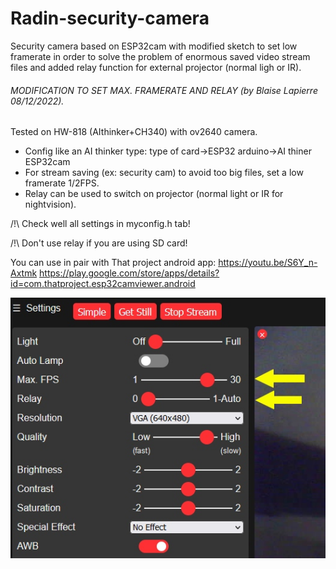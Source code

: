 # Radin-security-camera
Security camera based on ESP32cam with modified sketch to set low framerate in order to solve the problem of enormous saved video stream files and added relay function for external projector (normal ligh or IR).

 ###### MODIFICATION TO SET MAX. FRAMERATE AND RELAY (by Blaise Lapierre 08/12/2022). ######
 Tested on HW-818 (AIthinker+CH340) with ov2640 camera.
 - Config like an AI thinker type: type of card->ESP32 arduino->AI thiner ESP32cam
 - For stream saving (ex: security cam) to avoid too big files, set a low framerate 1/2FPS.
 - Relay can be used to switch on projector (normal light or IR for nightvision).
  
 /!\ Check well all settings in myconfig.h tab!
 
 /!\ Don't use relay if you are using SD card!

You can use in pair with That project android app:
https://youtu.be/S6Y_n-Axtmk
https://play.google.com/store/apps/details?id=com.thatproject.esp32camviewer.android

![alt text](https://github.com/BL08FR/Radin-security-camera/blob/main/fpsrelay.jpg?raw=true)
